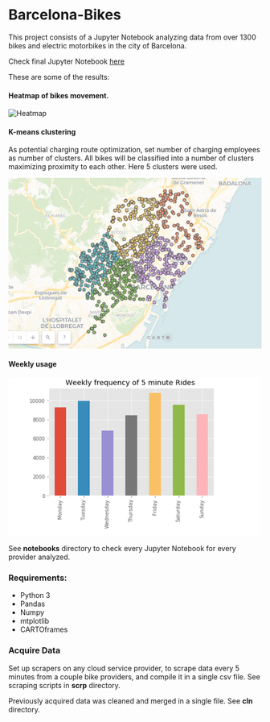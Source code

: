 

# Barcelona-Bikes
This project consists of a Jupyter Notebook analyzing data from  over 1300 bikes and electric motorbikes in the city of Barcelona.

Check final Jupyter Notebook [here](https://pggmrt.github.io/barcelona-bikes/index.html)

These are some of the results:

#### Heatmap of bikes movement.


![Heatmap](/CARTO_imgs/muv-heatmap.gif)


#### K-means clustering
As potential charging route optimization, set number of charging employees as number of clusters. All bikes will be classified into a number of clusters maximizing proximity to each other. Here 5 clusters were used.


![Clustering](/CARTO_imgs/5clusters.png)

#### Weekly usage

![Weekly usage](/CARTO_imgs/weekly.png)



See **notebooks** directory to check every Jupyter Notebook for every provider analyzed.



### Requirements:
* Python 3
* Pandas
* Numpy
* mtplotlib
* CARTOframes

### Acquire Data
Set up scrapers on any cloud service provider, to scrape data  every 5 minutes from a couple bike providers, and compile it in a single csv file.  See scraping scripts in **scrp** directory.

Previously acquired data was cleaned and merged in a single file. See **cln** directory.
